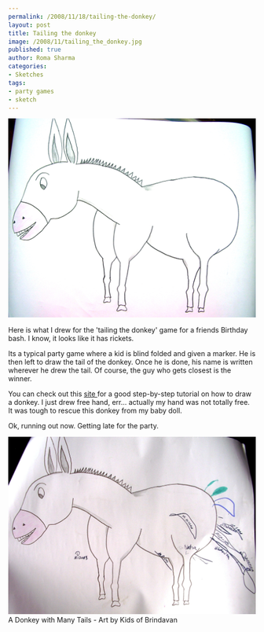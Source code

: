 ```yaml
--- 
permalink: /2008/11/18/tailing-the-donkey/
layout: post
title: Tailing the donkey
image: /2008/11/tailing_the_donkey.jpg
published: true
author: Roma Sharma
categories: 
- Sketches
tags:
- party games
- sketch
---
```

<a href="/2008/11/tailing_the_donkey.jpg"><img class="alignnone size-full wp-image-882" title="tailing_the_donkey" src="/2008/11/tailing_the_donkey.jpg" alt="tailing_the_donkey" width="510" height="405" /></a>

Here is what I drew for the 'tailing the donkey' game for a friends Birthday bash. I know, it looks like it has rickets.

Its a typical party game where a kid is blind folded and given a marker. He is then left to draw the tail of the donkey. Once he is done, his name is written wherever he drew the tail. Of course, the guy who gets closest is the winner.

You can check out this <a href="http://www.dragoart.com/tuts/411/1/1/how-to-draw-donkey-from-shrek.htm">site </a>for a good step-by-step tutorial on how to draw a donkey. I just drew free hand, err... actually my hand was not totally free. It was tough to rescue this donkey from my baby doll.

Ok, running out now. Getting late for the party.

<div class='post-image'><a href="/2008/11/donkey_with_many_tails.jpg"><img class="size-full wp-image-890" title="donkey_with_many_tails" src="/2008/11/donkey_with_many_tails.jpg" alt="donkey_with_many_tails" width="510" height="361" /></a> A Donkey with Many Tails - Art by Kids of Brindavan</div>
